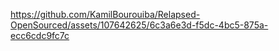 

https://github.com/KamilBourouiba/Relapsed-OpenSourced/assets/107642625/6c3a6e3d-f5dc-4bc5-875a-ecc6cdc9fc7c

